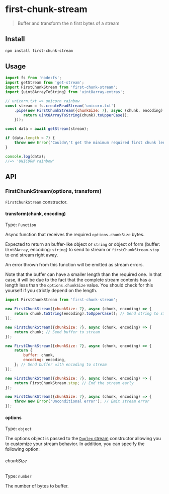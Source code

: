 # first-chunk-stream

> Buffer and transform the n first bytes of a stream

## Install

```sh
npm install first-chunk-stream
```

## Usage

```js
import fs from 'node:fs';
import getStream from 'get-stream';
import FirstChunkStream from 'first-chunk-stream';
import {uint8ArrayToString} from 'uint8array-extras';

// unicorn.txt => unicorn rainbow
const stream = fs.createReadStream('unicorn.txt')
	.pipe(new FirstChunkStream({chunkSize: 7}, async (chunk, encoding) => {
		return uint8ArrayToString(chunk).toUpperCase();
	}));

const data = await getStream(stream);

if (data.length < 7) {
	throw new Error('Couldn\'t get the minimum required first chunk length');
}

console.log(data);
//=> 'UNICORN rainbow'
```

## API

### FirstChunkStream(options, transform)

`FirstChunkStream` constructor.

#### transform(chunk, encoding)

Type: `Function`

Async function that receives the required `options.chunkSize` bytes.

Expected to return an buffer-like object or `string` or object of form {buffer: `Uint8Array`, encoding: `string`} to send to stream or `firstChunkStream.stop` to end stream right away.

An error thrown from this function will be emitted as stream errors.

Note that the buffer can have a smaller length than the required one. In that case, it will be due to the fact that the complete stream contents has a length less than the `options.chunkSize` value. You should check for this yourself if you strictly depend on the length.

```js
import FirstChunkStream from 'first-chunk-stream';

new FirstChunkStream({chunkSize: 7}, async (chunk, encoding) => {
	return chunk.toString(encoding).toUpperCase(); // Send string to stream
});

new FirstChunkStream({chunkSize: 7}, async (chunk, encoding) => {
	return chunk; // Send buffer to stream
});

new FirstChunkStream({chunkSize: 7}, async (chunk, encoding) => {
	return {
		buffer: chunk,
		encoding: encoding,
	}; // Send buffer with encoding to stream
});

new FirstChunkStream({chunkSize: 7}, async (chunk, encoding) => {
	return FirstChunkStream.stop; // End the stream early
});

new FirstChunkStream({chunkSize: 7}, async (chunk, encoding) => {
	throw new Error('Unconditional error'); // Emit stream error
});
```

#### options

Type: `object`

The options object is passed to the [`Duplex` stream](https://nodejs.org/api/stream.html#stream_class_stream_duplex) constructor allowing you to customize your stream behavior. In addition, you can specify the following option:

###### chunkSize

Type: `number`

The number of bytes to buffer.
